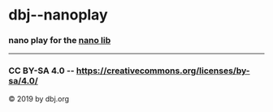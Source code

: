 # dbj--nanoplay
### nano play for the [nano lib](https://github.com/dbj-systems/dbj--nanolib)

---

### CC BY-SA 4.0 -- https://creativecommons.org/licenses/by-sa/4.0/ 
&copy; 2019 by dbj.org
